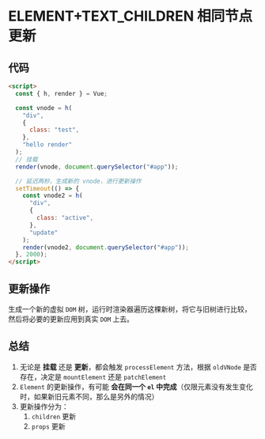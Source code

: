 # ELEMENT+TEXT_CHILDREN 相同节点更新

## 代码

```html
<script>
  const { h, render } = Vue;

  const vnode = h(
    "div",
    {
      class: "test",
    },
    "hello render"
  );
  // 挂载
  render(vnode, document.querySelector("#app"));

  // 延迟两秒，生成新的 vnode，进行更新操作
  setTimeout(() => {
    const vnode2 = h(
      "div",
      {
        class: "active",
      },
      "update"
    );
    render(vnode2, document.querySelector("#app"));
  }, 2000);
</script>
```

## 更新操作

生成一个新的虚拟 `DOM` 树，运行时渲染器遍历这棵新树，将它与旧树进行比较，然后将必要的更新应用到真实 `DOM` 上去。

## 总结

1. 无论是 **挂载** 还是 **更新**，都会触发 `processElement` 方法，根据 `oldVNode` 是否存在，决定是 `mountElement` 还是 `patchElement`
2. `Element` 的更新操作，有可能 **会在同一个 `el` 中完成**（仅限元素没有发生变化时，如果新旧元素不同，那么是另外的情况）
3. 更新操作分为：
   1. `children` 更新
   2. `props` 更新
